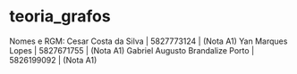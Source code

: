 # teoria_grafos
Nomes e RGM:
Cesar Costa da Silva | 5827773124 | (Nota A1)
Yan Marques Lopes | 5827671755 | (Nota A1)
Gabriel Augusto Brandalize Porto | 5826199092 | (Nota A1)
